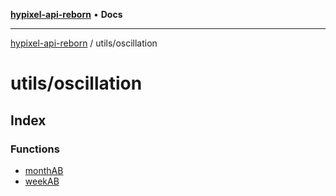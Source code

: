 [**hypixel-api-reborn**](../../README.md) • **Docs**

***

[hypixel-api-reborn](../../modules.md) / utils/oscillation

# utils/oscillation

## Index

### Functions

- [monthAB](functions/monthAB.md)
- [weekAB](functions/weekAB.md)
